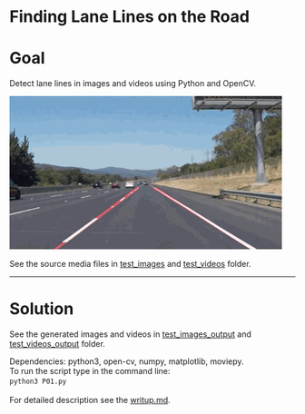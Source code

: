 # **Finding Lane Lines on the Road** 
# Goal
Detect lane lines in images and videos using Python and OpenCV. 

![Lane Finding](doc/P01.gif)

See the source media files in [test_images](test_images) and [test_videos](test_videos) folder.

---
# Solution
See the generated images and videos in [test_images_output](test_images_output) and [test_videos_output](test_videos_output) folder.

Dependencies: python3, open-cv, numpy, matplotlib, moviepy.<BR>
To run the script type in the command line:<BR>
    ```
    python3 P01.py
    ```
<BR><BR>
For detailed description see the [writup.md](writeup.md).


